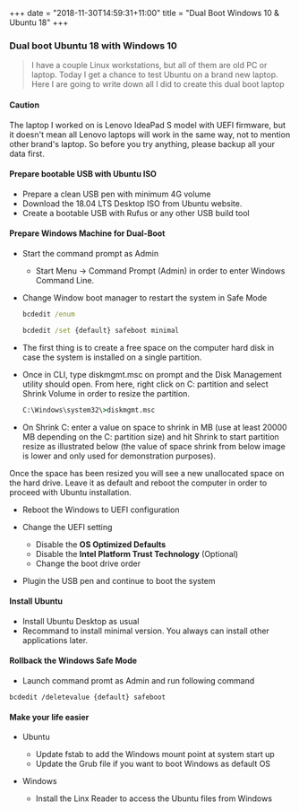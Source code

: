 +++
date = "2018-11-30T14:59:31+11:00"
title = "Dual Boot Windows 10 & Ubuntu 18"
+++


### Dual boot Ubuntu 18 with Windows 10

> I have a couple Linux workstations, but all of them are old PC or laptop. Today I get a chance to test Ubuntu on a brand new laptop. Here I are going to write down all I did to create this dual boot laptop 

#### Caution

The laptop I worked on is Lenovo IdeaPad S model with UEFI firmware, but it doesn't mean all Lenovo laptops will work in the same way, not to mention other brand's laptop. So before you try anything, please backup all your data first. 

#### Prepare bootable USB with Ubuntu ISO

* Prepare a clean USB pen with minimum 4G volume
* Download the 18.04 LTS Desktop ISO from Ubuntu website. 
* Create a bootable USB with Rufus or any other USB build tool


#### Prepare Windows Machine for Dual-Boot

* Start the command prompt as Admin

    * Start Menu -> Command Prompt (Admin) in order to enter Windows Command Line.

* Change Window boot manager to restart the system in Safe Mode

    ```bat
    bcdedit /enum 
    
    bcdedit /set {default} safeboot minimal

    ```

* The first thing is to create a free space on the computer hard disk in case the system is installed on a single partition.


* Once in CLI, type diskmgmt.msc on prompt and the Disk Management utility should open. From here, right click on C: partition and select Shrink Volume in order to resize the partition.

    ```cmd
    C:\Windows\system32\>diskmgmt.msc
    ```

* On Shrink C: enter a value on space to shrink in MB (use at least 20000 MB depending on the C: partition size) and hit Shrink to start partition resize as illustrated below (the value of space shrink from below image is lower and only used for demonstration purposes).

Once the space has been resized you will see a new unallocated space on the hard drive. Leave it as default and reboot the computer in order to proceed with Ubuntu installation.

* Reboot the Windows to UEFI configuration

* Change the UEFI setting

    * Disable the **OS Optimized Defaults**
    * Disable the **Intel Platform Trust Technology**  (Optional)
    * Change the boot drive order 

* Plugin the USB pen and continue to boot the system

#### Install Ubuntu

* Install Ubuntu Desktop as usual
* Recommand to install minimal version. You always can install other applications later.


#### Rollback the Windows Safe Mode

* Launch command promt as Admin and run following command

```
bcdedit /deletevalue {default} safeboot
```

#### Make your life easier

- Ubuntu

    * Update fstab to add the Windows mount point at system start up
    * Update the Grub file if you want to boot Windows as default OS

- Windows

    * Install the Linx Reader to access the Ubuntu files from Windows
    
     